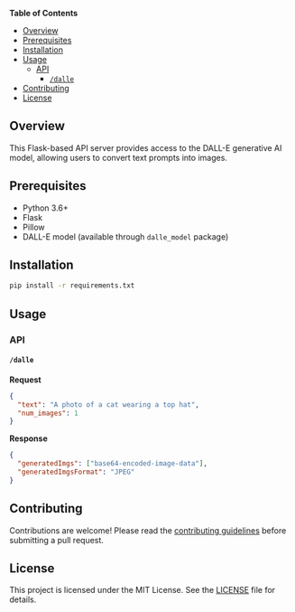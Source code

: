 **Table of Contents**

* [Overview](#overview)
* [Prerequisites](#prerequisites)
* [Installation](#installation)
* [Usage](#usage)
  * [API](#api)
    * [`/dalle`](#dalle)
* [Contributing](#contributing)
* [License](#license)

## Overview

This Flask-based API server provides access to the DALL-E generative AI model, allowing users to convert text prompts into images.

## Prerequisites

- Python 3.6+
- Flask
- Pillow
- DALL-E model (available through `dalle_model` package)

## Installation

```bash
pip install -r requirements.txt
```

## Usage

### API

#### `/dalle`

**Request**

```json
{
  "text": "A photo of a cat wearing a top hat",
  "num_images": 1
}
```

**Response**

```json
{
  "generatedImgs": ["base64-encoded-image-data"],
  "generatedImgsFormat": "JPEG"
}
```

## Contributing

Contributions are welcome! Please read the [contributing guidelines](CONTRIBUTING.md) before submitting a pull request.

## License

This project is licensed under the MIT License. See the [LICENSE](LICENSE) file for details.